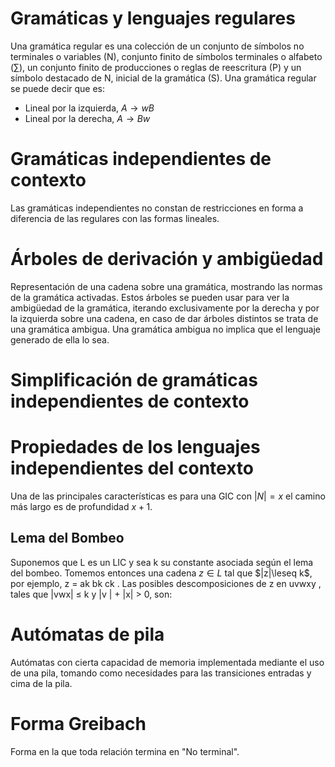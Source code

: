 # Gramáticas y lenguajes regulares
Una gramática regular es una colección de un conjunto de símbolos no terminales o variables (N), conjunto finito de símbolos terminales o alfabeto ($\sum$), un conjunto finito de producciones o reglas de reescritura (P) y un símbolo destacado de N, inicial de la gramática (S).
Una gramática regular se puede decir que es:
- Lineal por la izquierda, $A\rightarrow w B$
- Lineal por la derecha, $A\rightarrow B w$

# Gramáticas independientes de contexto
Las gramáticas independientes no constan de restricciones en forma a diferencia de las regulares con las formas lineales.
# Árboles de derivación y ambigüedad
Representación de una cadena sobre una gramática, mostrando las normas de la gramática activadas. Estos árboles se pueden usar para ver la ambigüedad de la gramática, iterando exclusivamente por la derecha y por la izquierda sobre una cadena, en caso de dar árboles distintos se trata de una gramática ambigua. Una gramática ambigua no implica que el lenguaje generado de ella lo sea.
# Simplificación de gramáticas independientes de contexto
# Propiedades de los lenguajes independientes del contexto
Una de las principales características es para una GIC con $|N|=x$ el camino más largo es de profundidad $x+1$.
## Lema del Bombeo
Suponemos que L es un LIC y sea k su constante asociada según el lema del bombeo.
Tomemos entonces una cadena $z\in L$ tal que $|z|\leseq k$, por ejemplo, z = ak bk ck .
Las posibles descomposiciones de z en uvwxy , tales que |vwx| ≤ k y |v | + |x| > 0, son:
# Autómatas de pila
Autómatas con cierta capacidad de memoria implementada mediante el  uso de una pila, tomando como necesidades para las transiciones entradas y cima de la pila.
# Forma Greibach
Forma en la que toda relación termina en "No terminal".